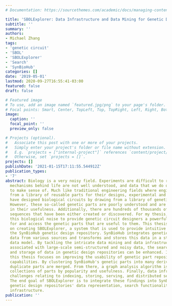 ```yaml
---
# Documentation: https://sourcethemes.com/academic/docs/managing-content/

title: 'SBOLExplorer: Data Infrastructure and Data Mining for Genetic Design Repositories'
subtitle: ''
summary: ''
authors:
- Michael Zhang
tags:
- 'genetic circuit'
- 'SBOL'
- 'SBOLExplorer'
- 'Search'
- 'SynBioHub'
categories: []
date: '2019-05-01'
lastmod: 2020-09-27T16:55:41-03:00
featured: false
draft: false

# Featured image
# To use, add an image named `featured.jpg/png` to your page's folder.
# Focal points: Smart, Center, TopLeft, Top, TopRight, Left, Right, BottomLeft, Bottom, BottomRight.
image:
  caption: ''
  focal_point: ''
  preview_only: false

# Projects (optional).
#   Associate this post with one or more of your projects.
#   Simply enter your project's folder or file name without extension.
#   E.g. `projects = ["internal-project"]` references `content/project/deep-learning/index.md`.
#   Otherwise, set `projects = []`.
projects: []
publishDate: '2021-01-15T17:11:55.544912Z'
publication_types:
- '7'
abstract: Biology is a very noisy field. Experiments are difficult to reproduce, the
  mechanisms behind life are not well understood, and data that we do obtain is difficult
  to make sense of. Much like traditional engineering fields where engineers draw
  from a library of reusable parts for their designs, experimental and synthetic biologists
  have designed biological circuits by drawing from a library of genetic constructs.
  However, these so-called genetic parts are poorly understood and are therefore limited
  in their usefulness. Additionally, there are hundreds of thousands of parts and
  sequences that have been either created or discovered. For my thesis, I filter through
  this biological noise to provide genetic circuit designers a powerful way to search
  for and access the genetic parts that are useful to them. This thesis is focused
  on creating SBOLExplorer, a system that is used to provide intuitive search within
  the SynBioHub genetic design repository. SynBioHub integrates genetic construct
  data from various sources and transforms and stores this data in a standardized
  data model. By tackling the intricate data mining and data infrastructure problems
  associated with large-scale semi-structured and noisy data, the search, transformation,
  and storage of data in genetic design repositories can be enhanced. In particular,
  this thesis focuses on improving the usability of genetic part repositories' search
  capabilities. By clustering SynBioHub's genetic parts into many derived collections,
  duplicate parts are merged. From there, a graph analysis algorithm is used to rank
  collections of parts by popularity and usefulness. Finally, data infrastructure
  challenges relating to indexing, storing, serving, and distributed search are solved.
  The end goal of SBOLExplorer is to integrate these findings into SynBioHub and other
  genetic design repositories' data representation, search functionality, and data
  infrastructure.
publication: ''
---
```

